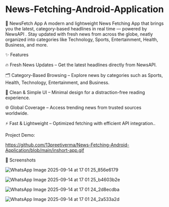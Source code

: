 # News-Fetching-Android-Application
📰 NewsFetch App
A modern and lightweight News Fetching App that brings you the latest, category-based headlines in real time — powered by NewsAPI
. Stay updated with fresh news from across the globe, neatly organized into categories like Technology, Sports, Entertainment, Health, Business, and more.

✨ Features

🔥 Fresh News Updates – Get the latest headlines directly from NewsAPI.

🗂️ Category-Based Browsing – Explore news by categories such as Sports, Health, Technology, Entertainment, and Business.

📱 Clean & Simple UI – Minimal design for a distraction-free reading experience.

🌐 Global Coverage – Access trending news from trusted sources worldwide.

⚡ Fast & Lightweight – Optimized fetching with efficient API integration..

Project Demo:

https://github.com/13preetiverma/News-Fetching-Android-Application/blob/main/inshort-app.gif

📸 Screenshots

![WhatsApp Image 2025-09-14 at 17 01 25_856e6179](https://github.com/user-attachments/assets/29452fdd-cd4b-4689-a206-d18b6d6f94d9)   

![WhatsApp Image 2025-09-14 at 17 01 25_b4603b2e](https://github.com/user-attachments/assets/d0eeb4ae-eb8c-4cca-b66b-f7689f86aa6b)

![WhatsApp Image 2025-09-14 at 17 01 24_2d8ecdba](https://github.com/user-attachments/assets/08498ad7-9a68-4029-807f-851309c5387b)

![WhatsApp Image 2025-09-14 at 17 01 24_2a533a2d](https://github.com/user-attachments/assets/ec29ef04-9b17-40ed-9410-a80c40f6dcef)



